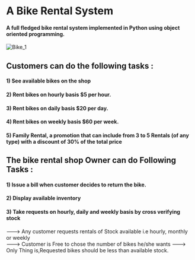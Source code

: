 # A Bike Rental System
#### A full fledged bike rental system implemented in Python using object oriented programming.
![Bike_1](https://user-images.githubusercontent.com/110035432/183086392-0e7604cb-a5c7-4d33-8368-ce3147230b28.png)
## Customers can do the following tasks : 
#### 1) See available bikes on the shop
#### 2) Rent bikes on hourly basis $5 per hour.
#### 3) Rent bikes on daily basis $20 per day.
#### 4) Rent bikes on weekly basis $60 per week.
#### 5) Family Rental, a promotion that can include from 3 to 5 Rentals (of any type) with a discount of 30% of the total price
## The bike rental shop Owner can do Following Tasks :
#### 1) Issue a bill when customer decides to return the bike.
#### 2) Display available inventory
#### 3) Take requests on hourly, daily and weekly basis by cross verifying stock
---> Any customer requests rentals of Stock available i.e hourly, monthly or weekly<br>
---> Customer is Free to chose the number of bikes he/she wants
---> Only Thing is,Requested bikes should be less than available stock.
